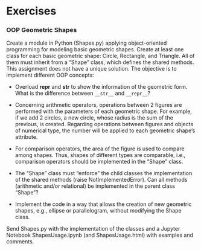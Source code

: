 # Exercises

### OOP Geometric Shapes


Create a module in Python (Shapes.py) applying object-oriented programming for modeling basic geometric shapes. Create at least one class for each basic geometric shape: Circle, Rectangle, and Triangle. All of them must inherit from a “Shape” class, which defines the shared methods. This assignment does not have a unique solution. The objective is to implement different OOP concepts:

- Overload __repr__ and __str__ to show the information of the geometric form. What is the difference between `__str__` and `__repr__`?

- Concerning arithmetic operators, operations between 2 figures are performed with the parameters of each geometric shape. For example, if we add 2 circles, a new circle, whose radius is the sum of the previous, is created. Regarding operations between figures and objects of numerical type, the number will be applied to each geometric shape’s attribute.

- For comparison operators, the area of the figure is used to compare among shapes. Thus, shapes of different types are comparable, i.e., comparison operators should be implemented in the “Shape” class.

- The “Shape” class must “enforce” the child classes the implementation of the shared methods (raise NotImplementedError). Can all methods (arithmetic and/or relational) be implemented in the parent class “Shape”?

- Implement the code in a way that allows the creation of new geometric shapes, e.g., ellipse or parallelogram, without modifying the Shape class.

Send Shapes.py with the implementation of the classes and a Jupyter Notebook ShapesUsage.ipynb (and ShapesUsage.html) with examples and comments.
